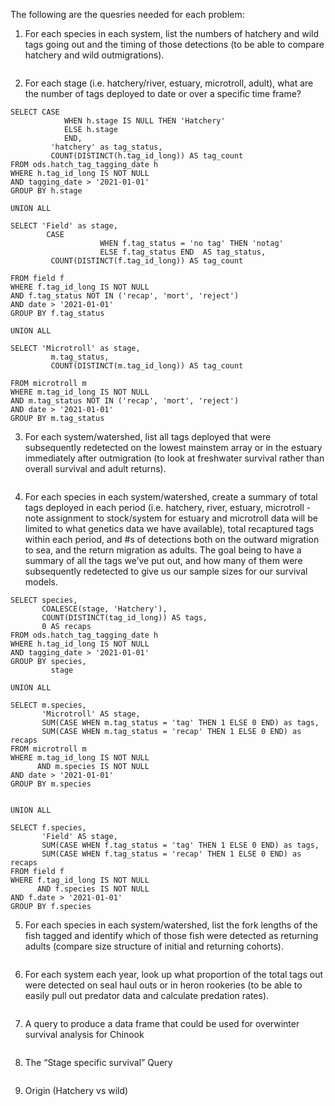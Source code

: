 The following are the quesries needed for each problem:

1. For each species in each system, list the numbers of hatchery and wild tags going out and the timing of those detections (to be able to compare hatchery and wild outmigrations).

```
```

2. For each stage (i.e. hatchery/river, estuary, microtroll, adult), what are the number of tags deployed to date or over a specific time frame?

```
SELECT CASE 
            WHEN h.stage IS NULL THEN 'Hatchery'
            ELSE h.stage
            END,
         'hatchery' as tag_status,
         COUNT(DISTINCT(h.tag_id_long)) AS tag_count
FROM ods.hatch_tag_tagging_date h
WHERE h.tag_id_long IS NOT NULL
AND tagging_date > '2021-01-01'
GROUP BY h.stage

UNION ALL

SELECT 'Field' as stage,
        CASE 
                    WHEN f.tag_status = 'no tag' THEN 'notag'
                    ELSE f.tag_status END  AS tag_status,
         COUNT(DISTINCT(f.tag_id_long)) AS tag_count
         
FROM field f
WHERE f.tag_id_long IS NOT NULL
AND f.tag_status NOT IN ('recap', 'mort', 'reject')
AND date > '2021-01-01'
GROUP BY f.tag_status

UNION ALL

SELECT 'Microtroll' as stage,
         m.tag_status,
         COUNT(DISTINCT(m.tag_id_long)) AS tag_count
         
FROM microtroll m
WHERE m.tag_id_long IS NOT NULL
AND m.tag_status NOT IN ('recap', 'mort', 'reject')
AND date > '2021-01-01'
GROUP BY m.tag_status
```

3. For each system/watershed, list all tags deployed that were subsequently redetected on the lowest mainstem array or in the estuary immediately after outmigration (to look at freshwater survival rather than overall survival and adult returns).

```
```

4. For each species in each system/watershed, create a summary of total tags deployed in each period (i.e. hatchery, river, estuary, microtroll - note assignment to stock/system for estuary and microtroll data will be limited to what genetics data we have available), total recaptured tags within each period, and #s of detections both on the outward migration to sea, and the return migration as adults. The goal being to have a summary of all the tags we’ve put out, and how many of them were subsequently redetected to give us our sample sizes for our survival models.

```
SELECT species,
       COALESCE(stage, 'Hatchery'),
       COUNT(DISTINCT(tag_id_long)) AS tags,
       0 AS recaps
FROM ods.hatch_tag_tagging_date h
WHERE h.tag_id_long IS NOT NULL
AND tagging_date > '2021-01-01'
GROUP BY species,
         stage
         
UNION ALL

SELECT m.species,
       'Microtroll' AS stage,
       SUM(CASE WHEN m.tag_status = 'tag' THEN 1 ELSE 0 END) as tags,
       SUM(CASE WHEN m.tag_status = 'recap' THEN 1 ELSE 0 END) as recaps
FROM microtroll m
WHERE m.tag_id_long IS NOT NULL
      AND m.species IS NOT NULL
AND date > '2021-01-01'
GROUP BY m.species

         
UNION ALL

SELECT f.species,
       'Field' AS stage,
       SUM(CASE WHEN f.tag_status = 'tag' THEN 1 ELSE 0 END) as tags,
       SUM(CASE WHEN f.tag_status = 'recap' THEN 1 ELSE 0 END) as recaps
FROM field f
WHERE f.tag_id_long IS NOT NULL
      AND f.species IS NOT NULL
AND f.date > '2021-01-01'
GROUP BY f.species
```

5. For each species in each system/watershed, list the fork lengths of the fish tagged and identify which of those fish were detected as returning adults (compare size structure of initial and returning cohorts).

```
```

6. For each system each year, look up what proportion of the total tags out were detected on seal haul outs or in heron rookeries (to be able to easily pull out predator data and calculate predation rates).

```
```

7. A query to produce a data frame that could be used for overwinter survival analysis for Chinook

```
```

8. The “Stage specific survival” Query

```
```

9. Origin (Hatchery vs wild)

```
```

